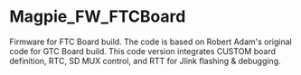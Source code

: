 # Magpie_FW_FTCBoard
Firmware for FTC Board build.  The code is based on Robert Adam's original code for GTC Board build.  This code version integrates CUSTOM board definition, RTC, SD MUX control, and RTT for Jlink flashing &amp; debugging.

